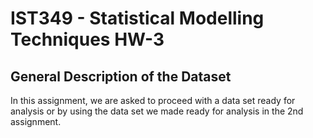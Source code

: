 # IST349 - Statistical Modelling Techniques HW-3
## General Description of the Dataset 
In this assignment, we are asked to proceed with a data set ready for analysis or by using the data set we made ready for analysis in the 2nd assignment.
